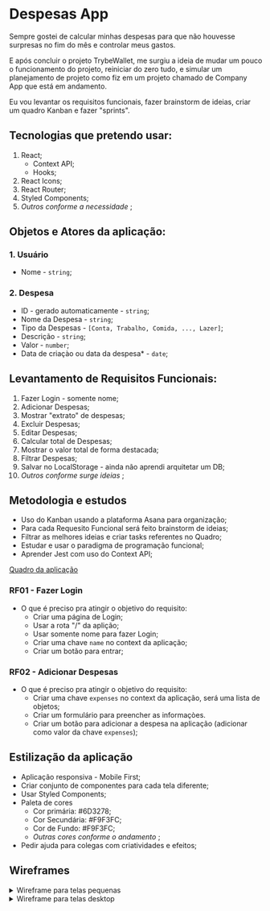 # Despesas App

Sempre gostei de calcular minhas despesas para que não houvesse surpresas no fim do mês e controlar meus gastos.

E após concluir o projeto TrybeWallet, me surgiu a ideia de mudar um pouco o funcionamento do projeto, reiniciar do zero tudo, e simular um planejamento de projeto como fiz em um projeto chamado de Company App que está em andamento.

Eu vou levantar os requisitos funcionais, fazer brainstorm de ideias, criar um quadro Kanban e fazer "sprints".

## Tecnologias que pretendo usar:

1. React;
    -  Context API;
    -  Hooks;
1. React Icons;
1. React Router;
1. Styled Components;
1. _Outros conforme a necessidade_ ;

## Objetos e Atores da aplicação:

### 1. Usuário

- Nome - `string`;

### 2. Despesa

- ID - gerado automaticamente - `string`;
- Nome da Despesa - `string`;
- Tipo da Despesas - `[Conta, Trabalho, Comida, ..., Lazer]`; 
- Descrição - `string`;
- Valor - `number`;
- Data de criaçào ou data da despesa* - `date`;


## Levantamento de Requisitos Funcionais:

1. Fazer Login - somente nome;
1. Adicionar Despesas;
1. Mostrar "extrato" de despesas;
1. Excluir Despesas;
1. Editar Despesas;
1. Calcular total de Despesas;
1. Mostrar o valor total de forma destacada;
1. Filtrar Despesas;
1. Salvar no LocalStorage - ainda não aprendi arquitetar um DB;
1. _Outros conforme surge ideias_ ;

## Metodologia e estudos

- Uso do Kanban usando a plataforma Asana para organização;
- Para cada Requesito Funcional será feito brainstorm de ideias;
- Filtrar as melhores ideias e criar tasks referentes no Quadro;
- Estudar e usar o paradigma de programação funcional;
- Aprender Jest com uso do Context API;

[Quadro da aplicação](https://app.asana.com/0/1204058942458492/board)

### RF01 - Fazer Login

- O que é preciso pra atingir o objetivo do requisito:
    - Criar uma página de Login;
    - Usar a rota "/" da aplição;
    - Usar somente nome para fazer Login;
    - Criar uma chave `name` no context da aplicação;
    - Criar um botão para entrar;

### RF02 - Adicionar Despesas

- O que é preciso pra atingir o objetivo do requisito:
    - Criar uma chave `expenses` no context da aplicação, será uma lista de objetos;
    - Criar um formulário para preencher as informaçòes.
    - Criar um botão para adicionar a despesa na aplicação (adicionar como valor da chave `expenses`);

## Estilização da aplicação

- Aplicação responsiva - Mobile First;
- Criar conjunto de componentes para cada tela diferente;
- Usar Styled Components;
- Paleta de cores
    - Cor primária: #6D3278;
    - Cor Secundária: #F9F3FC;
    - Cor de Fundo: #F9F3FC;
    - _Outras cores conforme o andamento_ ;
- Pedir ajuda para colegas com criatividades e efeitos;

## Wireframes

<details>
<summary>Wireframe para telas pequenas</summary>
    
![wireframe tela pequena](./wireframes/SmallWireframe.png)
    
</details>

<details>
<summary>Wireframe para telas desktop</summary>
    
![wireframe tela desktop](./wireframes/DesktopWireframe.png)
    
</details>
